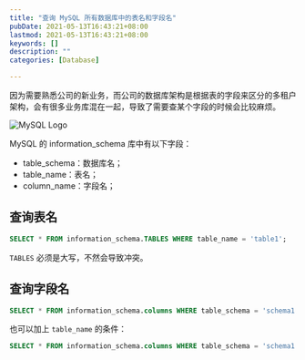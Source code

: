 ```yaml
---
title: "查询 MySQL 所有数据库中的表名和字段名"
pubDate: 2021-05-13T16:43:21+08:00
lastmod: 2021-05-13T16:43:21+08:00
keywords: []
description: ""
categories: [Database]

---
```


因为需要熟悉公司的新业务，而公司的数据库架构是根据表的字段来区分的多租户架构，会有很多业务库混在一起，导致了需要查某个字段的时候会比较麻烦。

![MySQL Logo](/images/query-table-and-field-names-in-all-mysql-databases/mysql-logo.webp "MySQL Logo")

MySQL 的 information_schema 库中有以下字段：

* table_schema：数据库名；
* table_name：表名；
* column_name：字段名；

## 查询表名

```sql
SELECT * FROM information_schema.TABLES WHERE table_name = 'table1';
```

`TABLES` 必须是大写，不然会导致冲突。

## 查询字段名

```sql
SELECT * FROM information_schema.columns WHERE table_schema = 'schema1' AND column_name LIKE '%field1%';
```

也可以加上 `table_name` 的条件：

```sql
SELECT * FROM information_schema.columns WHERE table_schema = 'schema1' AND table_name = 'table1' AND column_name LIKE '%field1%';
```